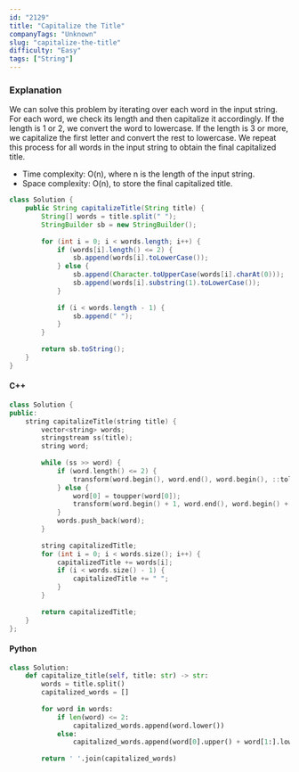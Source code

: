 ```yaml
---
id: "2129"
title: "Capitalize the Title"
companyTags: "Unknown"
slug: "capitalize-the-title"
difficulty: "Easy"
tags: ["String"]
---
```


### Explanation
We can solve this problem by iterating over each word in the input string. For each word, we check its length and then capitalize it accordingly. If the length is 1 or 2, we convert the word to lowercase. If the length is 3 or more, we capitalize the first letter and convert the rest to lowercase. We repeat this process for all words in the input string to obtain the final capitalized title.

- Time complexity: O(n), where n is the length of the input string.
- Space complexity: O(n), to store the final capitalized title.

```java
class Solution {
    public String capitalizeTitle(String title) {
        String[] words = title.split(" ");
        StringBuilder sb = new StringBuilder();
        
        for (int i = 0; i < words.length; i++) {
            if (words[i].length() <= 2) {
                sb.append(words[i].toLowerCase());
            } else {
                sb.append(Character.toUpperCase(words[i].charAt(0)));
                sb.append(words[i].substring(1).toLowerCase());
            }
            
            if (i < words.length - 1) {
                sb.append(" ");
            }
        }
        
        return sb.toString();
    }
}
```

#### C++
```cpp
class Solution {
public:
    string capitalizeTitle(string title) {
        vector<string> words;
        stringstream ss(title);
        string word;
        
        while (ss >> word) {
            if (word.length() <= 2) {
                transform(word.begin(), word.end(), word.begin(), ::tolower);
            } else {
                word[0] = toupper(word[0]);
                transform(word.begin() + 1, word.end(), word.begin() + 1, ::tolower);
            }
            words.push_back(word);
        }
        
        string capitalizedTitle;
        for (int i = 0; i < words.size(); i++) {
            capitalizedTitle += words[i];
            if (i < words.size() - 1) {
                capitalizedTitle += " ";
            }
        }
        
        return capitalizedTitle;
    }
};
```

#### Python
```python
class Solution:
    def capitalize_title(self, title: str) -> str:
        words = title.split()
        capitalized_words = []
        
        for word in words:
            if len(word) <= 2:
                capitalized_words.append(word.lower())
            else:
                capitalized_words.append(word[0].upper() + word[1:].lower())
        
        return ' '.join(capitalized_words)
```